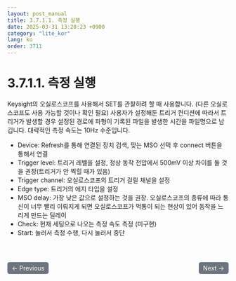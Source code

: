 ```yaml
---
layout: post_manual
title: 3.7.1.1.	측정 실행
date: 2025-03-31 13:20:23 +0900
category: "lite_kor"
lang: ko
order: 3711
---
```


# 3.7.1.1. 측정 실행

Keysight의 오실로스코프를 사용해서 SET를 관찰하려 할 때 사용합니다. (다른 오실로스코프도 사용 가능할 것이나 확인 필요) 사용자가 설정해둔 트리거 컨디션에 따라서 트리거가 발생할 경우 설정된 경로에 파형이 기록된 파일을 발생한 시간을 파일명으로 남깁니다. 대략적인 측정 속도는 10Hz 수준입니다.

-	Device: Refresh를 통해 연결된 장치 검색, 맞는 MSO 선택 후 connect 버튼을 통해서 연결
-	Trigger level: 트리거 레벨을 설정, 정상 동작 전압에서 500mV 이상 차이를 둘 것을 권장(트리거가 안 찍힐 때가 있음)
-	Trigger channel: 오실로스코프의 트리거 걸릴 채널을 설정
-	Edge type: 트리거의 에지 타입을 설정
-	MSO delay: 가장 낮은 값으로 설정하는 것을 권장. 오실로스코프의 종류에 따라 통신이 너무 빨리 이뤄지게 되면 오실로스코프가 먹통이 되는 현상이 있어 동작을 느리게 만드는 딜레이
-	Check: 현재 세팅으로 나오는 측정 속도 측정 (미구현)
-	Start: 눌러서 측정 수행, 다시 눌러서 중단

<!-- 이전/다음 페이지 버튼 -->
<br/>
<br/>
<div style="display: flex; justify-content: space-between; align-items: center; margin-top: 10;">
  <!-- 이전 페이지 버튼 -->
  <a href="/manuals/manuals_lite_kor/Chapter 3/Chapter 3-7-1/" class="btn btn-primary" style="display: inline-block; padding: 5px 10px; background-color: #6c757d; color: white; text-decoration: none; border-radius: 5px;">
    ← Previous
  </a>

  <!-- 다음 페이지 버튼 -->
  <a href="/manuals/manuals_lite_kor/Chapter 3/Chapter 3-7-1-2/" class="btn btn-primary" style="display: inline-block; padding: 5px 10px; background-color: #6c757d; color: white; text-decoration: none; border-radius: 5px;">
    Next →
  </a>
</div>